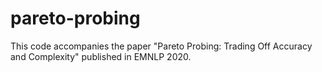 # pareto-probing
This code accompanies the paper "Pareto Probing: Trading Off Accuracy and Complexity" published in EMNLP 2020.
